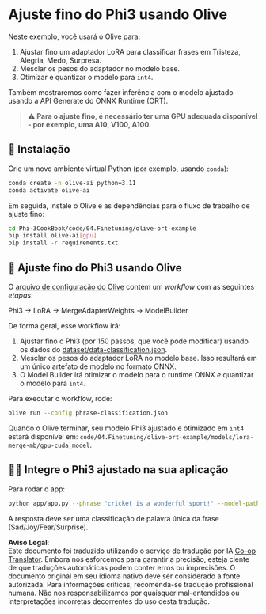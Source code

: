 <!--
CO_OP_TRANSLATOR_METADATA:
{
  "original_hash": "4164123a700fecd535d850f09506d72a",
  "translation_date": "2025-07-16T16:03:11+00:00",
  "source_file": "code/03.Finetuning/olive-ort-example/README.md",
  "language_code": "br"
}
-->
# Ajuste fino do Phi3 usando Olive

Neste exemplo, você usará o Olive para:

1. Ajustar fino um adaptador LoRA para classificar frases em Tristeza, Alegria, Medo, Surpresa.
1. Mesclar os pesos do adaptador no modelo base.
1. Otimizar e quantizar o modelo para `int4`.

Também mostraremos como fazer inferência com o modelo ajustado usando a API Generate do ONNX Runtime (ORT).

> **⚠️ Para o ajuste fino, é necessário ter uma GPU adequada disponível - por exemplo, uma A10, V100, A100.**

## 💾 Instalação

Crie um novo ambiente virtual Python (por exemplo, usando `conda`):

```bash
conda create -n olive-ai python=3.11
conda activate olive-ai
```

Em seguida, instale o Olive e as dependências para o fluxo de trabalho de ajuste fino:

```bash
cd Phi-3CookBook/code/04.Finetuning/olive-ort-example
pip install olive-ai[gpu]
pip install -r requirements.txt
```

## 🧪 Ajuste fino do Phi3 usando Olive
O [arquivo de configuração do Olive](../../../../../code/03.Finetuning/olive-ort-example/phrase-classification.json) contém um *workflow* com as seguintes *etapas*:

Phi3 -> LoRA -> MergeAdapterWeights -> ModelBuilder

De forma geral, esse workflow irá:

1. Ajustar fino o Phi3 (por 150 passos, que você pode modificar) usando os dados do [dataset/data-classification.json](../../../../../code/03.Finetuning/olive-ort-example/dataset/dataset-classification.json).
1. Mesclar os pesos do adaptador LoRA no modelo base. Isso resultará em um único artefato de modelo no formato ONNX.
1. O Model Builder irá otimizar o modelo para o runtime ONNX *e* quantizar o modelo para `int4`.

Para executar o workflow, rode:

```bash
olive run --config phrase-classification.json
```

Quando o Olive terminar, seu modelo Phi3 ajustado e otimizado em `int4` estará disponível em: `code/04.Finetuning/olive-ort-example/models/lora-merge-mb/gpu-cuda_model`.

## 🧑‍💻 Integre o Phi3 ajustado na sua aplicação

Para rodar o app:

```bash
python app/app.py --phrase "cricket is a wonderful sport!" --model-path models/lora-merge-mb/gpu-cuda_model
```

A resposta deve ser uma classificação de palavra única da frase (Sad/Joy/Fear/Surprise).

**Aviso Legal**:  
Este documento foi traduzido utilizando o serviço de tradução por IA [Co-op Translator](https://github.com/Azure/co-op-translator). Embora nos esforcemos para garantir a precisão, esteja ciente de que traduções automáticas podem conter erros ou imprecisões. O documento original em seu idioma nativo deve ser considerado a fonte autorizada. Para informações críticas, recomenda-se tradução profissional humana. Não nos responsabilizamos por quaisquer mal-entendidos ou interpretações incorretas decorrentes do uso desta tradução.